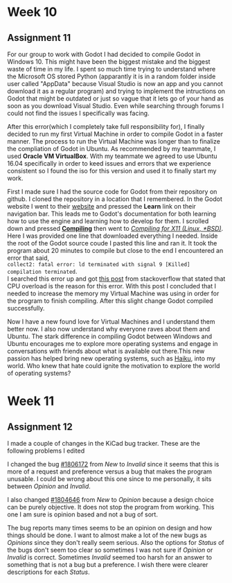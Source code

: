 # Week 10

## Assignment 11



For our group to work with Godot I had decided to compile Godot in Windows 10. This might have been the biggest mistake and the biggest waste of time in my life. I spent so much time trying to understand where the Microsoft OS stored Python (apparantly it is in a random folder inside user called "AppData" because Visual Studio is now an app and you cannot download it as a regular program) and trying to implement the intructions on Godot that might be outdated or just so vague that it lets go of your hand as soon as you download Visual Studio. Even while searching through forums I could not find the issues I specifically was facing.  
  
  
After this error(which I completely take full responsibility for), I finally decided to run my first Virtual Machine in order to compile Godot in a faster manner. The process to run the Virtual Machine was longer than to finalize the compliation of Godot in Ubuntu. As recommended by my teammate, I used __Oracle VM VirtualBox__. With my teammate we agreed to use Ubuntu 16.04 specifically in order to keed issues and errors that we experience consistent so I found the iso for this version and used it to finally start my work.    

First I made sure I had the source code for Godot from their repository on github. I cloned the repository in a location that I remembered. In the Godot website I went to their [website](https://godotengine.org/) and pressed the  __Learn__ link on their navigation bar. This leads me to Godot's documentation for both learning how to use the engine and learning how to develop for them. I scrolled down and pressed [__Compiling__](https://godot.readthedocs.io/en/3.0/development/compiling/index.html) then went to [_Compiling for X11 (Linux, *BSD)_](https://godot.readthedocs.io/en/3.0/development/compiling/compiling_for_x11.html). Here I was provided one line that downloaded everything I needed. Inside the root of the Godot source coude I pasted this line and ran it. 
It took the program about 20 minutes to compile but close to the end I encountered an error that said,  
`collect2: fatal error: ld terminated with signal 9 [Killed]`  
`compilation terminated`.   
I searched this error up and got [this post](https://stackoverflow.com/questions/46259776/collect2-fatal-error-ld-terminated-with-signal-9-killed) from stackoverflow that stated that CPU overload is the reason for this error. With this post I concluded that I needed to increase the memory my Virtual Machine was using in order for the program to finish compiling. After this slight change Godot compiled successfully.  

Now I have a new found love for Virtual Machines and I understand them better now. I also now understand why everyone raves about them and Ubuntu. The stark difference in compiling Godot between Windows and Ubuntu encourages me to explore more operating systems and engage in conversations with friends about what is available out there.This new passion has helped bring new operating systems, such as [Haiku](https://www.haiku-os.org/), into my world. Who knew that hate could ignite the motivation to explore the world of operating systems? 

# Week 11

## Assignment 12

I made a couple of changes in the KiCad bug tracker. These are the following problems I edited  

I changed the bug [ #1806172](https://bugs.launchpad.net/kicad/+bug/1806172) from _New_ to _Invalid_ since it seems that this is more of a request and preference versus a bug that makes the program unusable. I could be wrong about this one since to me personally, it sits between _Opinion_ and _Invalid_. 

I also changed [#1804646](https://bugs.launchpad.net/kicad/+bug/1804646) from _New_ to _Opinion_ because a design choice can be purely objective. It does not stop the program from working. This one I am sure is opinion based and not a bug of sort. 


The bug reports many times seems to be an opinion on design and how things should be done. I want to almost make a lot of the new bugs as _Opinions_ since they don't really seem serious. Also the options for  _Status_ of the bugs don't seem too clear so sometimes I was not sure if _Opinion_ or _Invalid_ is correct. Sometimes _Invalid_ seemed too harsh for an answer to something that is not a bug but a preference. I wish there were clearer descriptions for each _Status_. 
